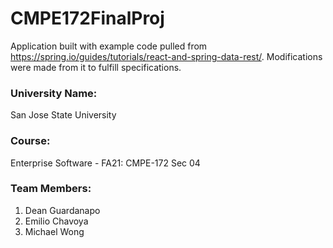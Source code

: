 # CMPE172FinalProj

Application built with example code pulled from https://spring.io/guides/tutorials/react-and-spring-data-rest/.
Modifications were made from it to fulfill specifications.

### University Name: 
San Jose State University
### Course:
Enterprise Software - FA21: CMPE-172 Sec 04 
### Team Members:
1. Dean Guardanapo
2. Emilio Chavoya
3. Michael Wong

